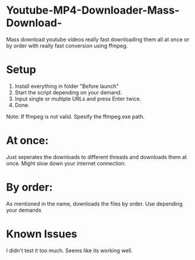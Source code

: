 # Youtube-MP4-Downloader-Mass-Download-
Mass download youtube videos really fast downloading them all at once or by order with really fast conversion using ffmpeg.

# Setup

1. Install everything in folder "Before launch"
2. Start the script depending on your demand.
3. Input single or multiple URLs and press Enter twice.
4. Done.

Note: If ffmpeg is not valid. Spesify the ffmpeg.exe path.

# At once: 

Just seperates the downloads to different threads and downloads them at once. Might slow down your internet connection.

# By order:

As mentioned in the name, downloads the files by order. Use depending your demands


# Known Issues

I didn't test it too much. Seems like its working well.
